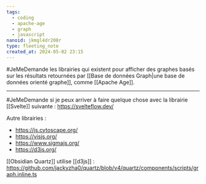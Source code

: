 ```yaml
---
tags:
  - coding
  - apache-age
  - graph
  - javascript
nanoid: jkmgl4dr208r
type: fleeting_note
created_at: 2024-05-02 23:15
---
```

#JeMeDemande les librairies qui existent pour afficher des graphes basés sur les résultats retournées par [[Base de données Graph|une base de données orienté graphe]], comme [[Apache Age]].

---

#JeMeDemande si je peux arriver à faire quelque chose avec la librairie [[Svelte]] suivante : https://svelteflow.dev/

Autre librairies :

- https://js.cytoscape.org/
- https://visjs.org/
- https://www.sigmajs.org/
- https://d3js.org/

[[Obsidian Quartz]] utilise [[d3js]] : https://github.com/jackyzha0/quartz/blob/v4/quartz/components/scripts/graph.inline.ts
